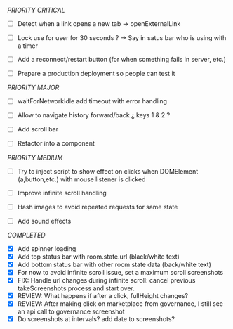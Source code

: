 _PRIORITY CRITICAL_
- [ ] Detect when a link opens a new tab -> openExternalLink
- [ ] Lock use for user for 30 seconds ? -> Say in satus bar who is using with a timer
- [ ] Add a reconnect/restart button (for when something fails in server, etc.)
- [ ] Prepare a production deployment so people can test it


_PRIORITY MAJOR_
- [ ] waitForNetworkIdle add timeout with error handling
- [ ] Allow to navigate history forward/back ¿ keys 1 & 2 ?
- [ ] Add scroll bar
- [ ] Refactor into a component


_PRIORITY MEDIUM_
- [ ] Try to inject script to show effect on clicks when DOMElement (a,button,etc.) with mouse listener is clicked
- [ ] Improve infinite scroll handling
- [ ] Hash images to avoid repeated requests for same state
- [ ] Add sound effects 


_COMPLETED_
- [x] Add spinner loading
- [x] Add top status bar with room.state.url (black/white text)
- [x] Add bottom status bar with other room state data (back/white text)
- [x] For now to avoid infinite scroll issue, set a maximum scroll screenshots
- [x] FIX: Handle url changes during infinite scroll: cancel previous takeScreenshots process and start over. 
- [x] REVIEW: What happens if after a click, fullHeight changes?
- [x] REVIEW: After making click on marketplace from governance, I still see an api call to
    governance screenshot
- [x] Do screenshots at intervals? add date to screenshots?